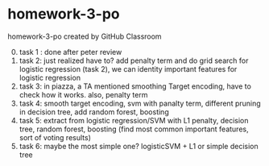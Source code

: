 # homework-3-po
homework-3-po created by GitHub Classroom

0. task 1 : done after peter review 
1. task 2: just realized have to? add penalty term and do grid search for logistic regression (task 2), we can identity important features for logistic regression
2. task 3: in piazza, a TA mentioned smoothing Target encoding, have to check how it works. also, penalty term
3. task 4: smooth target encoding, svm with panalty term, different pruning in decision tree, add random forest, boosting
4. task 5: extract from logistic regression/SVM with L1 penalty, decision tree, random forest, boosting (find most common important features, sort of voting results)
5. task 6: maybe the most simple one? logisticSVM + L1 or simple decision tree
